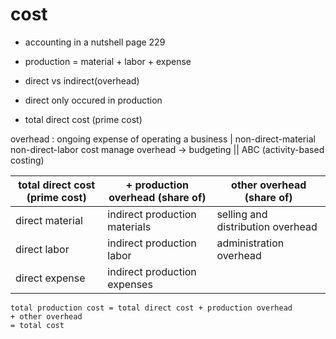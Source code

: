 # cost

-   accounting in a nutshell page 229

-   production = material + labor + expense
-   direct vs indirect(overhead)
-   direct only occured in production
-   total direct cost (prime cost)

overhead : ongoing expense of operating a business | non-direct-material non-direct-labor cost
manage overhead -> budgeting || ABC (activity-based costing)

| total direct cost (prime cost) | + production overhead (share of) | other overhead (share of)         |
| ------------------------------ | -------------------------------- | --------------------------------- |
| direct material                | indirect production materials    | selling and distribution overhead |
| direct labor                   | indirect production labor        | administration overhead           |
| direct expense                 | indirect production expenses     |                                   |

```
total production cost = total direct cost + production overhead
+ other overhead
= total cost
```
